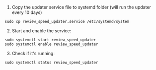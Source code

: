 1. Copy the updater service file to systemd folder (will run the updater every 10 days)
```
sudo cp review_speed_updater.service /etc/systemd/system
```

2. Start and enable the service:

```
sudo systemctl start review_speed_updater
sudo systemctl enable review_speed_updater
```
3. Check if it's running:

```
sudo systemctl status review_speed_updater
```